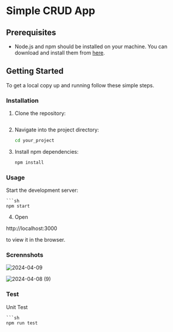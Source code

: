 # Simple CRUD App

## Prerequisites

- Node.js and npm should be installed on your machine. You can download and install them from [here](https://nodejs.org/).

## Getting Started

To get a local copy up and running follow these simple steps.

### Installation

1. Clone the repository:
   ```sh
   
2. Navigate into the project directory:
    ```sh
   cd your_project


3. Install npm dependencies:
    ```sh
    npm install

### Usage
Start the development server:
 
    ```sh
    npm start

4. Open 

http://localhost:3000
 
to view it in the browser.

### Scrennshots

![2024-04-09](https://github.com/nurtaay/task8/assets/113616396/e8c28cfe-7ad2-4ba8-a4e1-4bfaac326a40)

![2024-04-08 (9)](https://github.com/nurtaay/task8/assets/113616396/e95e82ee-8379-4306-8bb1-5bae18bf789f)


### Test

Unit Test

    ```sh
    npm run test


